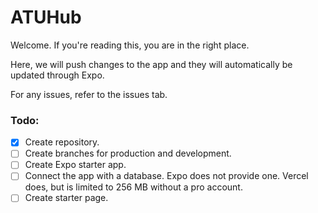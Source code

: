 # ATUHub

Welcome. If you're reading this, you are in the right place.

Here, we will push changes to the app and they will automatically be updated through Expo.

For any issues, refer to the issues tab.

### Todo:
- [X] Create repository.
- [ ] Create branches for production and development.
- [ ] Create Expo starter app.
- [ ] Connect the app with a database. Expo does not provide one. Vercel does, but is limited to 256 MB without a pro account.
- [ ] Create starter page.